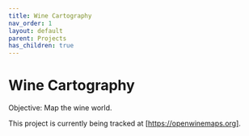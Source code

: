 ```yaml
---
title: Wine Cartography
nav_order: 1
layout: default
parent: Projects
has_children: true
---
```


# Wine Cartography

Objective: Map the wine world.

This project is currently being tracked at [https://openwinemaps.org].